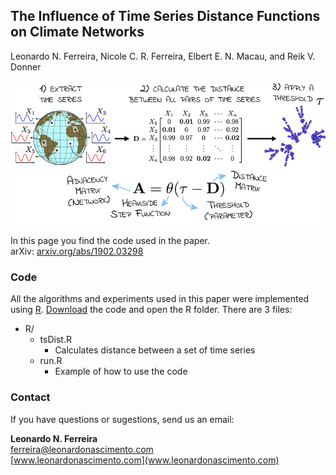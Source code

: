 ## The Influence of Time Series Distance Functions on Climate Networks<br>
Leonardo N. Ferreira, Nicole C. R. Ferreira, Elbert E. N. Macau, and Reik V. Donner

![Climate networks](figs/climate_nets.jpg)

In this page you find the code used in the paper.  
arXiv: [arxiv.org/abs/1902.03298](https://arxiv.org/abs/1902.03298)

### Code

All the algorithms and experiments used in this paper were implemented using [R](https://www.r-project.org/). [Download](https://github.com/lnferreira/climate_networks_distance_functions/archive/master.zip) the code and open the R folder. There are 3 files:

* R/
   * tsDist.R 
      - Calculates distance between a set of time series
   * run.R
      - Example of how to use the code      

### Contact

If you have questions or sugestions, send us an email:

**Leonardo N. Ferreira**<br>
[ferreira@leonardonascimento.com](ferreira@leonardonascimento.com)<br>
[www.leonardonascimento.com](www.leonardonascimento.com)

